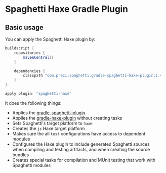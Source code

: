 Spaghetti Haxe Gradle Plugin
============================

## Basic usage

You can apply the Spaghetti Haxe plugin by:

```groovy
buildscript {
    repositories {
        mavenCentral()
    }

    dependencies {
        classpath "com.prezi.spaghetti:gradle-spaghetti-haxe-plugin:1.4.1"
    }
}

apply plugin: "spaghetti-haxe"
```

It does the following things:

* Applies the [gradle-spaghetti-plugin](../gradle-spaghetti-plugin)
* Applies the [gradle-haxe-plugin](https://github.com/prezi/gradle-haxe-plugin) without creating tasks
* Sets Spaghetti's target platform to `haxe`
* Creates the `js` Haxe target platform
* Makes sure the all `test` configurations have access to dependent modules
* Configures the Haxe plugin to include generated Spaghetti sources when compiling and testing artifacts, and when creating the source bundles
* Creates special tasks for compilation and MUnit testing that work with Spaghetti modules

